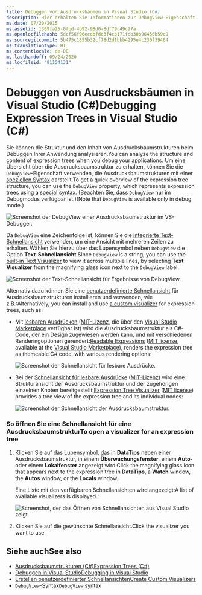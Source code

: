 ```yaml
---
title: Debuggen von Ausdrucksbäumen in Visual Studio (C#)
description: Hier erhalten Sie Informationen zur DebugView-Eigenschaft in Visual Studio. Sie erfahren, wie Sie diese Eigenschaft verwenden, um die Struktur und den Inhalt einer Ausdrucksbaumstruktur zu analysieren.
ms.date: 07/20/2015
ms.assetid: 1369fa25-0fbd-4b92-98d0-8df79c49c27a
ms.openlocfilehash: 5dcf56f96ecdbfdc3f4cb171fdb30b96456b59c9
ms.sourcegitcommit: 5b475c1855b32cf78d2d1bbb4295e4c236f39464
ms.translationtype: HT
ms.contentlocale: de-DE
ms.lasthandoff: 09/24/2020
ms.locfileid: "91154131"
---
```

# <a name="debugging-expression-trees-in-visual-studio-c"></a><span data-ttu-id="3ff13-104">Debuggen von Ausdrucksbäumen in Visual Studio (C#)</span><span class="sxs-lookup"><span data-stu-id="3ff13-104">Debugging Expression Trees in Visual Studio (C#)</span></span>

<span data-ttu-id="3ff13-105">Sie können die Struktur und den Inhalt von Ausdrucksbaumstrukturen beim Debuggen Ihrer Anwendung analysieren.</span><span class="sxs-lookup"><span data-stu-id="3ff13-105">You can analyze the structure and content of expression trees when you debug your applications.</span></span> <span data-ttu-id="3ff13-106">Um eine Übersicht über die Ausdrucksbaumstruktur zu erhalten, können Sie die `DebugView`-Eigenschaft verwenden, die Ausdrucksbaumstrukturen mit einer [speziellen Syntax](debugview-syntax.md) darstellt.</span><span class="sxs-lookup"><span data-stu-id="3ff13-106">To get a quick overview of the expression tree structure, you can use the `DebugView` property, which represents expression trees [using a special syntax](debugview-syntax.md).</span></span> <span data-ttu-id="3ff13-107">(Beachten Sie, dass `DebugView` nur im Debugmodus verfügbar ist.)</span><span class="sxs-lookup"><span data-stu-id="3ff13-107">(Note that `DebugView` is available only in debug mode.)</span></span>  

![Screenshot der DebugView einer Ausdrucksbaumstruktur im VS-Debugger.](media/debugging-expression-trees-in-visual-studio/debugview-expression-tree.png)

<span data-ttu-id="3ff13-109">Da `DebugView` eine Zeichenfolge ist, können Sie die [integrierte Text-Schnellansicht](/visualstudio/debugger/view-strings-visualizer#open-a-string-visualizer) verwenden, um eine Ansicht mit mehreren Zeilen zu erhalten. Wählen Sie hierzu über das Lupensymbol neben `DebugView` die Option **Text-Schnellansicht**.</span><span class="sxs-lookup"><span data-stu-id="3ff13-109">Since `DebugView` is a string, you can use the [built-in Text Visualizer](/visualstudio/debugger/view-strings-visualizer#open-a-string-visualizer) to view it across multiple lines, by selecting **Text Visualizer** from the magnifying glass icon next to the `DebugView` label.</span></span>

 ![Screenshot der Text-Schnellansicht für Ergebnisse von DebugView.](media/debugging-expression-trees-in-visual-studio/string-visualizer-debugview.png)

<span data-ttu-id="3ff13-111">Alternativ dazu können Sie eine [benutzerdefinierte Schnellansicht](/visualstudio/debugger/create-custom-visualizers-of-data) für Ausdrucksbaumstrukturen installieren und verwenden, wie z.B.:</span><span class="sxs-lookup"><span data-stu-id="3ff13-111">Alternatively, you can install and use [a custom visualizer](/visualstudio/debugger/create-custom-visualizers-of-data) for expression trees, such as:</span></span>

- <span data-ttu-id="3ff13-112">Mit [lesbaren Ausdrücken](https://github.com/agileobjects/ReadableExpressions) ([MIT-Lizenz](https://github.com/agileobjects/ReadableExpressions/blob/master/LICENSE.md), die über den [Visual Studio Marketplace](https://marketplace.visualstudio.com/items?itemName=vs-publisher-1232914.ReadableExpressionsVisualizers) verfügbar ist) wird die Ausdrucksbaumstruktur als C#-Code, der ein Design zugewiesen werden kann, und mit verschiedenen Renderingoptionen gerendert:</span><span class="sxs-lookup"><span data-stu-id="3ff13-112">[Readable Expressions](https://github.com/agileobjects/ReadableExpressions) ([MIT license](https://github.com/agileobjects/ReadableExpressions/blob/master/LICENSE.md), available at the [Visual Studio Marketplace](https://marketplace.visualstudio.com/items?itemName=vs-publisher-1232914.ReadableExpressionsVisualizers)), renders the expression tree as themeable C# code, with various rendering options:</span></span>

  ![Screenshot der Schnellansicht für lesbare Ausdrücke.](media/debugging-expression-trees-in-visual-studio/readable-expressions-visualizer.png)

- <span data-ttu-id="3ff13-114">Bei der [Schnellansicht für lesbare Ausdrücke](https://github.com/zspitz/ExpressionTreeVisualizer/blob/master/README.md) ([MIT-Lizenz](https://github.com/zspitz/ExpressionTreeVisualizer/blob/master/LICENSE)) wird eine Strukturansicht der Ausdrucksbaumstruktur und der zugehörigen einzelnen Knoten bereitgestellt:</span><span class="sxs-lookup"><span data-stu-id="3ff13-114">[Expression Tree Visualizer](https://github.com/zspitz/ExpressionTreeVisualizer/blob/master/README.md) ([MIT license](https://github.com/zspitz/ExpressionTreeVisualizer/blob/master/LICENSE)) provides a tree view of the expression tree and its individual nodes:</span></span>

  ![Screenshot der Schnellansicht der Ausdrucksbaumstruktur.](media/debugging-expression-trees-in-visual-studio/expression-tree-visualizer.png)

### <a name="to-open-a-visualizer-for-an-expression-tree"></a><span data-ttu-id="3ff13-116">So öffnen Sie eine Schnellansicht für eine Ausdrucksbaumstruktur</span><span class="sxs-lookup"><span data-stu-id="3ff13-116">To open a visualizer for an expression tree</span></span>  
  
1. <span data-ttu-id="3ff13-117">Klicken Sie auf das Lupensymbol, das in **DataTips** neben einer Ausdrucksbaumstruktur, in einem **Überwachungsfenster**, einem **Auto**- oder einem **Lokalfenster** angezeigt wird.</span><span class="sxs-lookup"><span data-stu-id="3ff13-117">Click the magnifying glass icon that appears next to the expression tree in **DataTips**, a **Watch** window, the **Autos** window, or the **Locals** window.</span></span>  

    <span data-ttu-id="3ff13-118">Eine Liste mit den verfügbaren Schnellansichten wird angezeigt:</span><span class="sxs-lookup"><span data-stu-id="3ff13-118">A list of available visualizers is displayed.:</span></span>

    ![Screenshot, der das Öffnen von Schnellansichten aus Visual Studio zeigt.](media/debugging-expression-trees-in-visual-studio/expression-tree-visualizers.png)

2. <span data-ttu-id="3ff13-120">Klicken Sie auf die gewünschte Schnellansicht.</span><span class="sxs-lookup"><span data-stu-id="3ff13-120">Click the visualizer you want to use.</span></span>  
  
## <a name="see-also"></a><span data-ttu-id="3ff13-121">Siehe auch</span><span class="sxs-lookup"><span data-stu-id="3ff13-121">See also</span></span>

- [<span data-ttu-id="3ff13-122">Ausdrucksbaumstrukturen (C#)</span><span class="sxs-lookup"><span data-stu-id="3ff13-122">Expression Trees (C#)</span></span>](./index.md)
- [<span data-ttu-id="3ff13-123">Debuggen in Visual Studio</span><span class="sxs-lookup"><span data-stu-id="3ff13-123">Debugging in Visual Studio</span></span>](/visualstudio/debugger/debugger-feature-tour)
- [<span data-ttu-id="3ff13-124">Erstellen benutzerdefinierter Schnellansichten</span><span class="sxs-lookup"><span data-stu-id="3ff13-124">Create Custom Visualizers</span></span>](/visualstudio/debugger/create-custom-visualizers-of-data)
- [<span data-ttu-id="3ff13-125">`DebugView`-Syntax</span><span class="sxs-lookup"><span data-stu-id="3ff13-125">`DebugView` syntax</span></span>](debugview-syntax.md)
